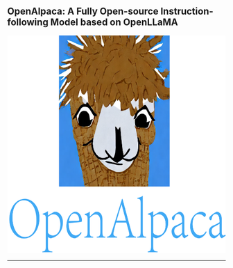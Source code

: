 ## OpenAlpaca: A Fully Open-source Instruction-following Model based on OpenLLaMA

<img src="./image.png" width="660" height="500">

****
